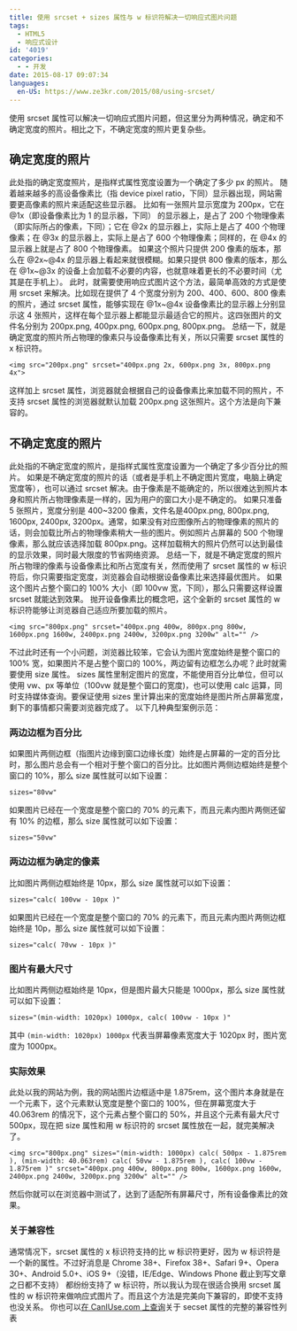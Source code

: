 ```yaml
---
title: 使用 srcset + sizes 属性与 w 标识符解决一切响应式图片问题
tags:
  - HTML5
  - 响应式设计
id: '4019'
categories:
  - - 开发
date: 2015-08-17 09:07:34
languages:
  en-US: https://www.ze3kr.com/2015/08/using-srcset/
---
```


使用 srcset 属性可以解决一切响应式图片问题，但这里分为两种情况，确定和不确定宽度的照片。相比之下，不确定宽度的照片更复杂些。

## 确定宽度的照片

此处指的确定宽度照片，是指样式属性宽度设置为一个确定了多少 px 的照片。 随着越来越多的高设备像素比（指 device pixel ratio，下同）显示器出现，网站需要更高像素的照片来适配这些显示器。 比如有一张照片显示宽度为 200px，它在<!-- more -->@1x（即设备像素比为 1 的显示器，下同） 的显示器上，是占了 200 个物理像素（即实际所占的像素，下同）；它在 @2x 的显示器上，实际上是占了 400 个物理像素；在 @3x 的显示器上，实际上是占了 600 个物理像素；同样的，在 @4x 的显示器上就是占了 800 个物理像素。 如果这个照片只提供 200 像素的版本，那么在 @2x\~@4x 的显示器上看起来就很模糊。如果只提供 800 像素的版本，那么在 @1x\~@3x 的设备上会加载不必要的内容，也就意味着更长的不必要时间（尤其是在手机上）。 此时，就需要使用响应式图片这个方法，最简单高效的方式是使用 srcset 来解决。比如现在提供了 4 个宽度分别为 200、400、600、800 像素的照片，通过 srcset 属性，能够实现在 @1x~@4x 设备像素比的显示器上分别显示这 4 张照片，这样在每个显示器上都能显示最适合它的照片。这四张图片的文件名分别为 200px.png, 400px.png, 600px.png, 800px.png。 总结一下，就是确定宽度的照片所占物理的像素只与设备像素比有关，所以只需要 srcset 属性的 x 标识符。

```
<img src="200px.png" srcset="400px.png 2x, 600px.png 3x, 800px.png 4x">
```

这样加上 srcset 属性，浏览器就会根据自己的设备像素比来加载不同的照片，不支持 srcset 属性的浏览器就默认加载 200px.png 这张照片。这个方法是向下兼容的。

## 不确定宽度的照片

此处指的不确定宽度的照片，是指样式属性宽度设置为一个确定了多少百分比的照片。 如果是不确定宽度的照片的话（或者是手机上不确定图片宽度，电脑上确定宽度等），也可以通过 srcset 解决。由于像素是不能确定的，所以很难达到照片本身和照片所占物理像素是一样的，因为用户的窗口大小是不确定的。 如果只准备 5 张照片，宽度分别是 400~3200 像素，文件名是400px.png, 800px.png, 1600px, 2400px, 3200px。通常，如果没有对应图像所占的物理像素的照片的话，则会加载比所占的物理像素稍大一些的图片。例如照片占屏幕的 500 个物理像素，那么就应该选择加载 800px.png。这样加载稍大的照片仍然可以达到最佳的显示效果，同时最大限度的节省网络资源。 总结一下，就是不确定宽度的照片所占物理的像素与设备像素比和所占宽度有关，然而使用了 srcset 属性的 w 标识符后，你只需要指定宽度，浏览器会自动根据设备像素比来选择最优图片。 如果这个图片占整个窗口的 100% 大小（即 100vw 宽，下同），那么只需要这样设置 srcset 就能达到效果。 抛开设备像素比的概念吧，这个全新的 srcset 属性的 w 标识符能够让浏览器自己适应所要加载的照片。

```
<img src="800px.png" srcset="400px.png 400w, 800px.png 800w, 1600px.png 1600w, 2400px.png 2400w, 3200px.png 3200w" alt="" />
```

不过此时还有一个小问题，浏览器比较笨，它会认为图片宽度始终是整个窗口的 100% 宽，如果图片不是占整个窗口的 100%，两边留有边框怎么办呢？此时就需要使用 size 属性。 sizes 属性里制定图片的宽度，不能使用百分比单位，但可以使用 vw、px 等单位（100vw 就是整个窗口的宽度)，也可以使用 calc 运算，同时支持媒体查询。要保证使用 sizes 里计算出来的宽度始终是图片所占屏幕宽度，剩下的事情都只需要浏览器完成了。 以下几种典型案例示范：

### 两边边框为百分比

如果图片两侧边框（指图片边缘到窗口边缘长度）始终是占屏幕的一定的百分比时，那么图片总会有一个相对于整个窗口的百分比。比如图片两侧边框始终是整个窗口的 10%，那么 size 属性就可以如下设置：

```
sizes="80vw"
```

如果图片已经在一个宽度是整个窗口的 70% 的元素下，而且元素内图片两侧还留有 10% 的边框，那么 size 属性就可以如下设置：

```
sizes="50vw"
```

### 两边边框为确定的像素

比如图片两侧边框始终是 10px，那么 size 属性就可以如下设置：

```
sizes="calc( 100vw - 10px )"
```

如果图片已经在一个宽度是整个窗口的 70% 的元素下，而且元素内图片两侧边框始终是 10p，那么 size 属性就可以如下设置：

```
sizes="calc( 70vw - 10px )"
```

### 图片有最大尺寸

比如图片两侧边框始终是 10px，但是图片最大只能是 1000px，那么 size 属性就可以如下设置：

```
sizes="(min-width: 1020px) 1000px, calc( 100vw - 10px )"
```

其中 `(min-width: 1020px) 1000px` 代表当屏幕像素宽度大于 1020px 时，图片宽度为 1000px。

### 实际效果

此处以我的网站为例，我的网站图片边框适中是 1.875rem，这个图片本身就是在一个元素下，这个元素默认宽度是整个窗口的 100%，但在屏幕宽度大于 40.063rem 的情况下，这个元素占整个窗口的 50%，并且这个元素有最大尺寸 500px，现在把 size 属性和用 w 标识符的 srcset 属性放在一起，就完美解决了。

```
<img src="800px.png" sizes="(min-width: 1000px) calc( 500px - 1.875rem ), (min-width: 40.063rem) calc( 50vw - 1.875rem ), calc( 100vw - 1.875rem )" srcset="400px.png 400w, 800px.png 800w, 1600px.png 1600w, 2400px.png 2400w, 3200px.png 3200w" alt="" />
```

然后你就可以在浏览器中测试了，达到了适配所有屏幕尺寸，所有设备像素比的效果。

### 关于兼容性

通常情况下，srcset 属性的 x 标识符支持的比 w 标识符更好，因为 w 标识符是一个新的属性。不过好消息是 Chrome 38+、Firefox 38+、Safari 9+、Opera 30+、Android 5.0+、iOS 9+（没错，IE/Edge、Windows Phone 截止到写文章之日都不支持） 都纷纷支持了 w 标识符，所以我认为现在很适合换用 srcset 属性的 w 标识符来做响应式图片了。而且这个方法是完美向下兼容的，即使不支持也没关系。 你也可以[在 CanIUse.com 上查询](http://caniuse.com/#feat=srcset)关于 secset 属性的完整的兼容性列表
